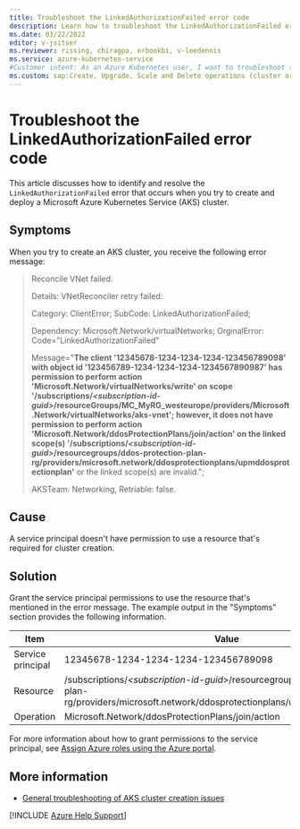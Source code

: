 ```yaml
---
title: Troubleshoot the LinkedAuthorizationFailed error code
description: Learn how to troubleshoot the LinkedAuthorizationFailed error when you try to create and deploy an Azure Kubernetes Service (AKS) cluster.
ms.date: 03/22/2022
editor: v-jsitser
ms.reviewer: rissing, chiragpa, erbookbi, v-leedennis
ms.service: azure-kubernetes-service
#Customer intent: As an Azure Kubernetes user, I want to troubleshoot the LinkedAuthorizationFailed error code so that I can successfully create and deploy an Azure Kubernetes Service (AKS) cluster.
ms.custom: sap:Create, Upgrade, Scale and Delete operations (cluster or nodepool)
---
```

# Troubleshoot the LinkedAuthorizationFailed error code

This article discusses how to identify and resolve the `LinkedAuthorizationFailed` error that occurs when you try to create and deploy a Microsoft Azure Kubernetes Service (AKS) cluster.

## Symptoms

When you try to create an AKS cluster, you receive the following error message:

> Reconcile VNet failed.
>
> Details: VNetReconciler retry failed:
>
> Category: ClientError; SubCode: LinkedAuthorizationFailed;
>
> Dependency: Microsoft.Network/virtualNetworks; OrginalError: Code="LinkedAuthorizationFailed"
>
> Message="**The client '12345678-1234-1234-1234-123456789098' with object id '123456789-1234-1234-1234-1234567890987' has permission to perform action 'Microsoft.Network/virtualNetworks/write' on scope '/subscriptions/*\<subscription-id-guid>*/resourceGroups/MC_MyRG_westeurope/providers/Microsoft.Network/virtualNetworks/aks-vnet'; however, it does not have permission to perform action 'Microsoft.Network/ddosProtectionPlans/join/action' on the linked scope(s) '/subscriptions/*\<subscription-id-guid>*/resourcegroups/ddos-protection-plan-rg/providers/microsoft.network/ddosprotectionplans/upmddosprotectionplan'** or the linked scope(s) are invalid.";
>
> AKSTeam: Networking, Retriable: false.

## Cause

A service principal doesn't have permission to use a resource that's required for cluster creation.

## Solution

Grant the service principal permissions to use the resource that's mentioned in the error message. The example output in the "Symptoms" section provides the following information.

| Item | Value |
| ---- | ----- |
| Service principal | 12345678-1234-1234-1234-123456789098 |
| Resource | /subscriptions/*\<subscription-id-guid>*/resourcegroups/ddos-protection-plan-rg/providers/microsoft.network/ddosprotectionplans/upmddosprotectionplan |
| Operation | Microsoft.Network/ddosProtectionPlans/join/action |

For more information about how to grant permissions to the service principal, see [Assign Azure roles using the Azure portal](/azure/role-based-access-control/role-assignments-portal).

## More information

- [General troubleshooting of AKS cluster creation issues](troubleshoot-aks-cluster-creation-issues.md)

[!INCLUDE [Azure Help Support](../../../includes/azure-help-support.md)]
